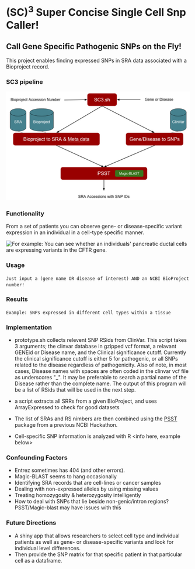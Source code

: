 # (SC)<sup>3</sup> Super Concise Single Cell Snp Caller!

## Call Gene Specific Pathogenic SNPs on the Fly!

This project enables finding expressed SNPs in SRA data associated with a Bioproject record.

### SC3 pipeline

![Flowchart](SC3_flowchart.png)

### Functionality

From a set of patients you can observe gene- or disease-specific variant expression in an individual in a cell-type specific manner.  

![For example:  You can see whether an individuals' pancreatic ductal cells are expressing variants in the CFTR gene.](https://github.com/NCBI-Hackathons/SC3/blob/master/pca.snp.example.png)

### Usage

```Just input a (gene name OR disease of interest) AND an NCBI BioProject number!```

### Results

```Example: SNPs expressed in different cell types within a tissue```

### Implementation

- prototype.sh collects relevent SNP RSids from ClinVar. This script takes 3 arguments; the clinvar database in gzipped vcf format, a relavant GENEid or Disease name, and the Clinical significance cutoff. Currently the clinical significance cutoff is either 5 for pathogenic, or all SNPs related to the disease regardless of pathogenicity. Also of note, in most cases, Disease names with spaces are often coded in the clinvar vcf file as underscores "_". It may be preferable to search a partial name of the Disease rather than the complete name. The output of this program will be a list of RSids that will be used in the next step.

- a script extracts all SRRs from a given BioProject, and uses ArrayExpressed to check for good datasets

- The list of SRAs and RS nimbers are then combined using the [PSST](https://github.com/NCBI-Hackathons/PSST) package from a previous NCBI Hackathon. <Jake Write this section> 

- Cell-specific SNP information is analyzed with R <info here, example below>

### Confounding Factors
- Entrez sometimes has 404 (and other errors).
- Magic-BLAST seems to hang occasionally
- Identifying SRA records that are cell-lines or cancer samples
- Dealing with non-expressed alleles by using missing values
- Treating homozygosity & heterozygosity intelligently
- How to deal with SNPs that lie beside non-genic/intron regions? PSST/Magic-blast may have issues with this

### Future Directions

- A shiny app that allows researchers to select cell type and individual patients as well as gene- or disease-specific variants and look for individual level differences.  
- Then provide the SNP matrix for that specific patient in that particular cell as a dataframe.  
